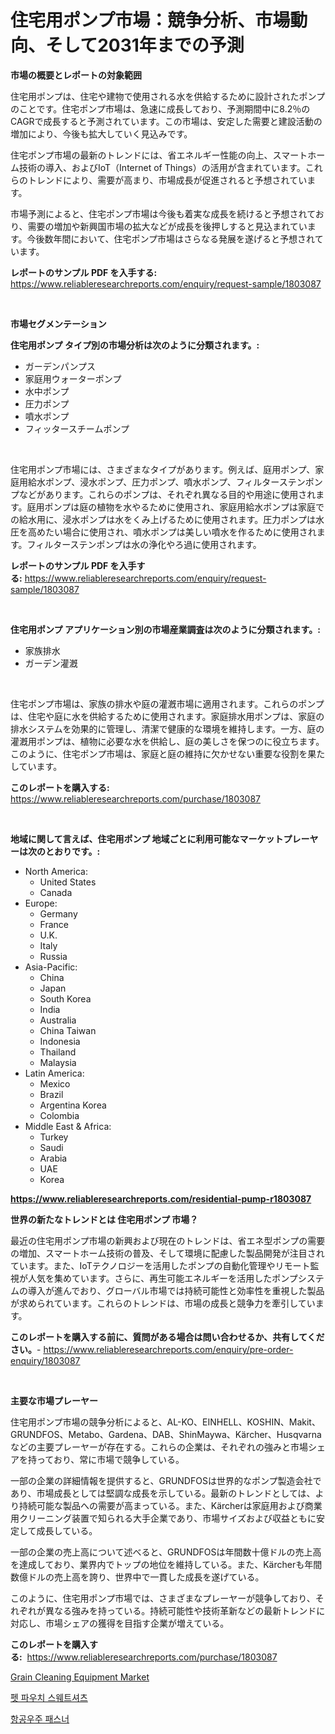 <p><h1>住宅用ポンプ市場：競争分析、市場動向、そして2031年までの予測</h1></p><p><strong>市場の概要とレポートの対象範囲</strong></p>
<p><p>住宅用ポンプは、住宅や建物で使用される水を供給するために設計されたポンプのことです。住宅ポンプ市場は、急速に成長しており、予測期間中に8.2％のCAGRで成長すると予測されています。この市場は、安定した需要と建設活動の増加により、今後も拡大していく見込みです。</p><p>住宅ポンプ市場の最新のトレンドには、省エネルギー性能の向上、スマートホーム技術の導入、およびIoT（Internet of Things）の活用が含まれています。これらのトレンドにより、需要が高まり、市場成長が促進されると予想されています。</p><p>市場予測によると、住宅ポンプ市場は今後も着実な成長を続けると予想されており、需要の増加や新興国市場の拡大などが成長を後押しすると見込まれています。今後数年間において、住宅ポンプ市場はさらなる発展を遂げると予想されています。</p></p>
<p><strong>レポートのサンプル PDF を入手する:</strong> <a href="https://www.reliableresearchreports.com/enquiry/request-sample/1803087">https://www.reliableresearchreports.com/enquiry/request-sample/1803087</a></p>
<p>&nbsp;</p>
<p><strong>市場セグメンテーション</strong></p>
<p><strong>住宅用ポンプ タイプ別の市場分析は次のように分類されます。:</strong></p>
<p><ul><li>ガーデンパンプス</li><li>家庭用ウォーターポンプ</li><li>水中ポンプ</li><li>圧力ポンプ</li><li>噴水ポンプ</li><li>フィッタースチームポンプ</li></ul></p>
<p>&nbsp;</p>
<p><p>住宅用ポンプ市場には、さまざまなタイプがあります。例えば、庭用ポンプ、家庭用給水ポンプ、浸水ポンプ、圧力ポンプ、噴水ポンプ、フィルターステンポンプなどがあります。これらのポンプは、それぞれ異なる目的や用途に使用されます。庭用ポンプは庭の植物を水やるために使用され、家庭用給水ポンプは家庭での給水用に、浸水ポンプは水をくみ上げるために使用されます。圧力ポンプは水圧を高めたい場合に使用され、噴水ポンプは美しい噴水を作るために使用されます。フィルターステンポンプは水の浄化やろ過に使用されます。</p></p>
<p><strong>レポートのサンプル PDF を入手する:</strong>&nbsp;<a href="https://www.reliableresearchreports.com/enquiry/request-sample/1803087">https://www.reliableresearchreports.com/enquiry/request-sample/1803087</a></p>
<p>&nbsp;</p>
<p><strong> 住宅用ポンプ アプリケーション別の市場産業調査は次のように分類されます。:</strong></p>
<p><ul><li>家族排水</li><li>ガーデン灌漑</li></ul></p>
<p>&nbsp;</p>
<p><p>住宅ポンプ市場は、家族の排水や庭の灌漑市場に適用されます。これらのポンプは、住宅や庭に水を供給するために使用されます。家庭排水用ポンプは、家庭の排水システムを効果的に管理し、清潔で健康的な環境を維持します。一方、庭の灌漑用ポンプは、植物に必要な水を供給し、庭の美しさを保つのに役立ちます。このように、住宅ポンプ市場は、家庭と庭の維持に欠かせない重要な役割を果たしています。</p></p>
<p><strong>このレポートを購入する:</strong>&nbsp; <a href="https://www.reliableresearchreports.com/purchase/1803087">https://www.reliableresearchreports.com/purchase/1803087</a></p>
<p>&nbsp;</p>
<p><strong>地域に関して言えば、住宅用ポンプ 地域ごとに利用可能なマーケットプレーヤーは次のとおりです。:</strong></p>
<p><ul>
    <li>
        North America:
        <ul>
            <li>United States</li>
            <li>Canada</li>
        </ul>
    </li>
    <li>
        Europe:
        <ul>
            <li>Germany</li>
            <li>France</li>
            <li>U.K.</li>
            <li>Italy</li>
            <li>Russia</li>
        </ul>
    </li>
    <li>
        Asia-Pacific:
        <ul>
            <li>China</li>
            <li>Japan</li>
            <li>South Korea</li>
            <li>India</li>
            <li>Australia</li>
            <li>China Taiwan</li>
            <li>Indonesia</li>
            <li>Thailand</li>
            <li>Malaysia</li>
        </ul>
    </li>
    <li>
        Latin America:
        <ul>
            <li>Mexico</li>
            <li>Brazil</li>
            <li>Argentina Korea</li>
            <li>Colombia</li>
        </ul>
    </li>
    <li>
        Middle East & Africa:
        <ul>
            <li>Turkey</li>
            <li>Saudi</li>
            <li>Arabia</li>
            <li>UAE</li>
            <li>Korea</li>
        </ul>
    </li>
    </ul></p>
<p><strong><a href="https://www.reliableresearchreports.com/residential-pump-r1803087">https://www.reliableresearchreports.com/residential-pump-r1803087</a></strong>&nbsp;</p>
<p><strong>世界の新たなトレンドとは 住宅用ポンプ 市場？</strong></p>
<p><p>最近の住宅用ポンプ市場の新興および現在のトレンドは、省エネ型ポンプの需要の増加、スマートホーム技術の普及、そして環境に配慮した製品開発が注目されています。また、IoTテクノロジーを活用したポンプの自動化管理やリモート監視が人気を集めています。さらに、再生可能エネルギーを活用したポンプシステムの導入が進んでおり、グローバル市場では持続可能性と効率性を重視した製品が求められています。これらのトレンドは、市場の成長と競争力を牽引しています。</p></p>
<p><strong>このレポートを購入する前に、質問がある場合は問い合わせるか、共有してください。</strong>- <a href="https://www.reliableresearchreports.com/enquiry/pre-order-enquiry/1803087">https://www.reliableresearchreports.com/enquiry/pre-order-enquiry/1803087</a></p>
<p>&nbsp;</p>
<p><strong>主要な市場プレーヤー</strong></p>
<p><p>住宅用ポンプ市場の競争分析によると、AL-KO、EINHELL、KOSHIN、Makit、GRUNDFOS、Metabo、Gardena、DAB、ShinMaywa、Kärcher、Husqvarnaなどの主要プレーヤーが存在する。これらの企業は、それぞれの強みと市場シェアを持っており、常に市場で競争している。</p><p>一部の企業の詳細情報を提供すると、GRUNDFOSは世界的なポンプ製造会社であり、市場成長としては堅調な成長を示している。最新のトレンドとしては、より持続可能な製品への需要が高まっている。また、Kärcherは家庭用および商業用クリーニング装置で知られる大手企業であり、市場サイズおよび収益ともに安定して成長している。</p><p>一部の企業の売上高について述べると、GRUNDFOSは年間数十億ドルの売上高を達成しており、業界内でトップの地位を維持している。また、Kärcherも年間数億ドルの売上高を誇り、世界中で一貫した成長を遂げている。</p><p>このように、住宅用ポンプ市場では、さまざまなプレーヤーが競争しており、それぞれが異なる強みを持っている。持続可能性や技術革新などの最新トレンドに対応し、市場シェアの獲得を目指す企業が増えている。</p></p>
<p><strong>このレポートを購入する:</strong>&nbsp;&nbsp;<a href="https://www.reliableresearchreports.com/purchase/1803087">https://www.reliableresearchreports.com/purchase/1803087</a></p>
<p><p><a href="https://view.publitas.com/reportprime-1/grain-cleaning-equipment-market-trends-forecast-and-competitive-analysis-to-2031/">Grain Cleaning Equipment Market</a></p><p><a href="https://medium.com/@jerrodhilll68/%EB%B0%98%EB%A0%A4%EB%8F%99%EB%AC%BC-%ED%8C%8C%EC%9A%B0%EC%B9%98-%EC%8A%A4%EC%9B%A8%ED%8A%B8%EC%85%94%EC%B8%A0-%EC%8B%9C%EC%9E%A5-%EC%9D%B8%EC%82%AC%EC%9D%B4%ED%8A%B8-%EC%8B%9C%EC%9E%A5-%EB%8F%99%ED%96%A5-%EC%84%B1%EC%9E%A5-2024%EB%85%84%EB%B6%80%ED%84%B0-2031%EB%85%84%EA%B9%8C%EC%A7%80-%EC%98%88%EC%B8%A1%EB%90%9C-%EA%B2%83-1922b3680627">펫 파우치 스웨트셔츠</a></p><p><a href="https://medium.com/@jeralderzog65756e/2024%EB%85%84%EB%B6%80%ED%84%B0-2031%EB%85%84%EA%B9%8C%EC%A7%80-%EC%98%88%EC%83%81%EB%90%98%EB%8A%94-%ED%95%AD%EA%B3%B5%EC%9A%B0%EC%A3%BC-%EC%B2%B4%EA%B2%B0%EC%9E%A5%EC%B9%98-%EC%8B%9C%EC%9E%A5-%EB%B6%84%EC%84%9D-%EB%B0%8F-%ED%81%AC%EA%B8%B0-%EC%98%88%EC%B8%A1-83d577e568e0">항공우주 패스너</a></p></p>
